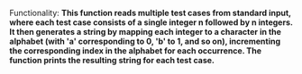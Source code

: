 Functionality: **This function reads multiple test cases from standard input, where each test case consists of a single integer n followed by n integers. It then generates a string by mapping each integer to a character in the alphabet (with 'a' corresponding to 0, 'b' to 1, and so on), incrementing the corresponding index in the alphabet for each occurrence. The function prints the resulting string for each test case.**